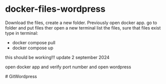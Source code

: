 # docker-files-wordpress

Download the files, create a new folder.
Previously open docker app.
go to folder and put files ther
open a new terminal list the files, sure that files exist
type in terminal: 
  - docker compose pull
  - docker compose up

this should be working!!! update 2 september 2024

open docker app and verify port number and open wordpress 


#   G i t W o r d p r e s s  
 